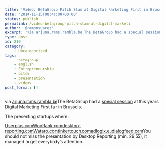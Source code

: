 ```yaml
---
title: 'Video: BetaGroup Pitch Slam at Digital Marketing First in Brussels'
date: '2010-11-15T08:46:00+00:00'
status: publish
permalink: /video-betagroup-pitch-slam-at-digital-marketi
author: '@ramonsuarez'
excerpt: 'via arjuna.rcms.rambla.be The BetaGroup had a special session at this years Digital Marketing First fair in Brussels. The presenting startups where: Userplus.com WooRank.com desktop-reporting.com Wataro.com tinkertouch.com adlogix.eu dialogfeed.co...'
type: post
id: 210
category:
    - Uncategorized
tags:
    - betagroup
    - english
    - Entrepreneurship
    - pitch
    - presentation
    - videos
post_format: []
---
```

via [arjuna.rcms.rambla.be](http://arjuna.rcms.rambla.be/webinar/36578)</div>The BetaGroup had a [special session](http://www.betagroup.be/2010/10/12/dmf-digital-marketing-first/) at this years Digital Marketing First fair in Brussels.

The presenting startups where:

[Userplus.com](http://userplus.com/)[WooRank.com](http://www.WooRank.com)[desktop-reporting.com](http://www.desktop-reporting.com)[Wataro.com](http://www.Wataro.com)[tinkertouch.com](http://www.tinkertouch.com)[adlogix.eu](http://www.adlogix.eu)[dialogfeed.com](http://dialogfeed.com/)You should not miss the presentation by Desktop Reporting (min. 29.55), it managed to get everybody’s attention.

</div>